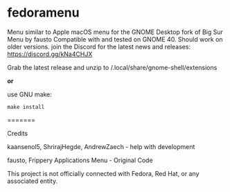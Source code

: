 # fedoramenu
Menu similar to Apple macOS menu for the GNOME Desktop
fork of Big Sur Menu by fausto
Compatible with and tested on GNOME 40. Should work on older versions.
join the Discord for the latest news and releases: https://discord.gg/kNa4CHJX

Grab the latest release and unzip to /.local/share/gnome-shell/extensions

**or**

use GNU make:

    make install
=======

Credits

kaansenol5, ShrirajHegde, AndrewZaech - help with development

fausto, Frippery Applications Menu - Original Code

This project is not officially connected with Fedora, Red Hat, or any associated entity.
